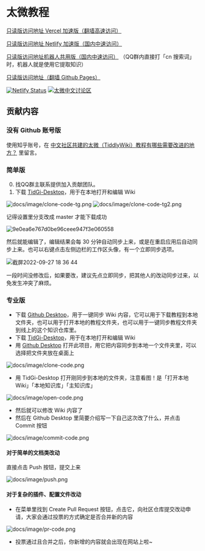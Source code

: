 # 太微教程

[只读版访问地址 Vercel 加速版（翻墙高速访问）](https://tiddly-wiki-chinese-tutorial.vercel.app)

[只读版访问地址 Netlify 加速版（国内中速访问）](https://tw-cn.netlify.app)

[只读版访问地址机器人共用版（国内中速访问）](https://tw-cn.cpolar.top/) （QQ群内直接打「cn 搜索词」时，机器人就是使用它提取知识）

[只读版访问地址（翻墙 Github Pages）](https://tiddly-gittly.github.io/TiddlyWiki-Chinese-Tutorial/)

[![Netlify Status](https://api.netlify.com/api/v1/badges/2d87784e-fe3b-47a2-ae73-7a2f266f74a8/deploy-status)](https://app.netlify.com/sites/tw-cn/deploys)
[![太微中文讨论区](https://img.shields.io/badge/太微中文讨论区-blueviolet.svg?style=flat-square&logo=APache-Tomcat&logoColor=black)](https://github.com/tiddly-gittly/TiddlyWiki-Chinese-Tutorial/discussions)

## 贡献内容

### 没有 Github 账号版

使用知乎账号，在 [中文社区共建的太微（TiddlyWiki）教程有哪些需要改进的地方？](https://www.zhihu.com/question/484539250) 里留言。

### 简单版

0. 找QQ群主联系提供加入贡献团队。
1. 下载 [TidGi-Desktop](https://github.com/tiddly-gittly/TidGi-Desktop)，用于在本地打开和编辑 Wiki

![docs/image/clone-code-tg.png](https://cdn.jsdelivr.net/gh/tiddly-gittly/TiddlyWiki-Chinese-Tutorial/docs/image/clone-code-tg.png)
![docs/image/clone-code-tg2.png](https://cdn.jsdelivr.net/gh/tiddly-gittly/TiddlyWiki-Chinese-Tutorial/docs/image/clone-code-tg2.png)

记得设置里分支改成 master 才能下载成功

![9e0ea6e767d0be96ceee947f3e060558](https://user-images.githubusercontent.com/3746270/222055744-55342edf-4184-440c-bae4-3ec4e5a4e758.png)

然后就能编辑了，编辑结果会每 30 分钟自动同步上来，或是在重启应用后自动同步上来。也可以右键点击左侧边栏的工作区头像，有一个立即同步选项。

![截屏2022-09-27 18 36 44](https://user-images.githubusercontent.com/3746270/192504211-8b11d325-343e-4d50-9be0-bde5987e6f76.png)

一段时间没修改后，如果要改，建议先点立即同步，把其他人的改动同步过来，以免发生冲突了麻烦。

### 专业版

- 下载 [Github Desktop](https://desktop.github.com/)，用于一键同步 Wiki 内容，它可以用于下载教程到本地文件夹，也可以用于打开本地的教程文件夹，也可以用于一键同步教程文件夹到线上的这个知识仓库里。
- 下载 [TidGi-Desktop](https://github.com/tiddly-gittly/TidGi-Desktop)，用于在本地打开和编辑 Wiki
- 用 [Github Desktop](https://desktop.github.com/) 打开此项目，用它把内容同步到本地一个文件夹里，可以选择把文件夹放在桌面上

![docs/image/clone-code.png](https://cdn.jsdelivr.net/gh/tiddly-gittly/TiddlyWiki-Chinese-Tutorial/docs/image/clone-code.png)

- 用 TidGi-Desktop 打开刚同步到本地的文件夹，注意看图！是「打开本地 Wiki」「本地知识库」「主知识库」

![docs/image/open-code.png](https://cdn.jsdelivr.net/gh/tiddly-gittly/TiddlyWiki-Chinese-Tutorial/docs/image/open-code.png)

- 然后就可以修改 Wiki 内容了
- 然后在 Github Desktop 里简要介绍写一下自己这次改了什么，并点击 Commit 按钮

![docs/image/commit-code.png](https://cdn.jsdelivr.net/gh/tiddly-gittly/TiddlyWiki-Chinese-Tutorial/docs/image/commit-code.png)

#### 对于简单的文档类改动

直接点击 Push 按钮，提交上来

![docs/image/push.png](https://cdn.jsdelivr.net/gh/tiddly-gittly/TiddlyWiki-Chinese-Tutorial/docs/image/push.png)

#### 对于复杂的插件、配置文件改动

- 在菜单里找到 Create Pull Request 按钮，点击它，向社区仓库提交改动申请，大家会通过投票的方式确定是否合并新的内容

![docs/image/pr-code.png](https://cdn.jsdelivr.net/gh/tiddly-gittly/TiddlyWiki-Chinese-Tutorial/docs/image/pr-code.png)

- 投票通过且合并之后，你新增的内容就会出现在网站上啦~
